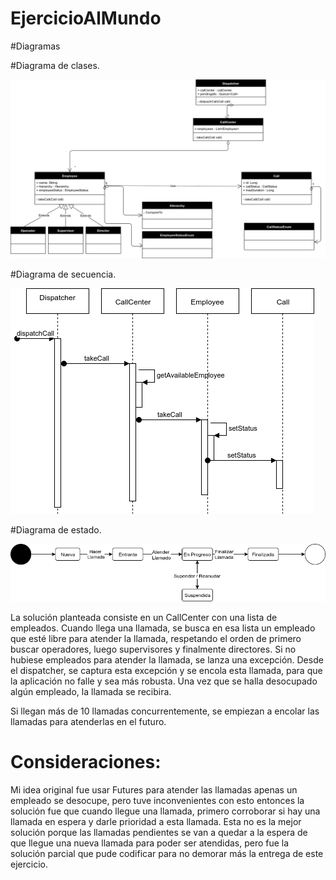 # EjercicioAlMundo

#Diagramas

#Diagrama de clases.

![alt text](https://github.com/facuchaves/EjercicioAlMundo/blob/master/Images/DiagramaDeClases.png)

#Diagrama de secuencia.

![alt text](https://github.com/facuchaves/EjercicioAlMundo/blob/master/Images/DiagramaDeSecuencia.png)

#Diagrama de estado.

![alt text](https://github.com/facuchaves/EjercicioAlMundo/blob/master/Images/DiagramaDeEstados.png)

La solución planteada consiste en un CallCenter con una lista de empleados. Cuando llega una llamada, se busca en esa lista un empleado que esté libre para atender la llamada, respetando el orden de primero buscar operadores, luego supervisores y finalmente directores. Si no hubiese empleados para atender la llamada, se lanza una excepción. Desde el dispatcher, se captura esta excepción y se encola esta llamada, para que la aplicación no falle y sea más robusta. Una vez que se halla desocupado algún empleado, la llamada se recibira.

Si llegan más de 10 llamadas concurrentemente, se empiezan a encolar las llamadas para atenderlas en el futuro.

# Consideraciones:

Mi idea original fue usar Futures para atender las llamadas apenas un empleado se desocupe, pero tuve inconvenientes con esto entonces la solución fue que cuando llegue una llamada, primero corroborar si hay una llamada en espera y darle prioridad a esta llamada. Esta no es la mejor solución porque las llamadas pendientes se van a quedar a la espera de que llegue una nueva llamada para poder ser atendidas, pero fue la solución parcial que pude codificar para no demorar más la entrega de este ejercicio.
